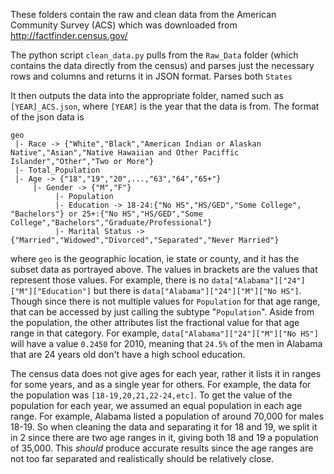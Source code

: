 These folders contain the raw and clean data from the American Community
Survey (ACS) which was downloaded from http://factfinder.census.gov/

The python script `clean_data.py` pulls from the `Raw_Data` folder
(which contains the data directly from the census) and parses just the
necessary rows and columns and returns it in JSON format. Parses both `States`

It then outputs the data into the appropriate folder, named such as
`[YEAR]_ACS.json`, where `[YEAR]` is the year that the data is from. The format
of the json data is

```
geo
 |- Race -> {"White","Black","American Indian or Alaskan Native","Asian","Native Hawaiian and Other Paciffic Islander","Other","Two or More"}
 |- Total_Population
 |- Age -> {"18","19","20",...,"63","64","65+"}
     |- Gender -> {"M","F"}
          |- Population
          |- Education -> 18-24:{"No HS","HS/GED","Some College", "Bachelors"} or 25+:{"No HS","HS/GED","Some College","Bachelors","Graduate/Professional"}
          |- Marital Status -> {"Married","Widowed","Divorced","Separated","Never Married"}
```

where `geo` is the geographic location, ie state or county, and it has the
subset data as portrayed above. The values in brackets are the values that
represent those values. For example, there is no `data["Alabama"]["24"]["M"]["Education"]`
but there is `data["Alabama"]["24"]["M"]["No HS"]`. Though since there is not multiple
values for `Population` for that age range, that can be accessed by just calling
the subtype "`Population`". Aside from the population, the other attributes list
the fractional value for that age range in that category. For example, `data["Alabama"]["24"]["M"]["No HS"]`
will have a value `0.2450` for 2010, meaning that `24.5%` of the men in Alabama
that are 24 years old don't have a high school education.

The census data does not give ages for each year, rather it lists it in ranges
for some years, and as a single year for others. For example, the data for the
population was `[18-19,20,21,22-24,etc]`. To get the value of the population for
each year, we assumed an equal population in each age range. For example, Alabama
listed a population of around 70,000 for males 18-19. So when cleaning the data and
separating it for 18 and 19, we split it in 2 since there are two age ranges in it,
giving both 18 and 19 a population of 35,000. This *should* produce accurate
results since the age ranges are not too far separated and realistically should
be relatively close.
